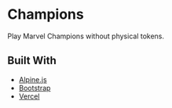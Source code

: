 # Champions

Play Marvel Champions without physical tokens.

## Built With

- [Alpine.js](https://alpinejs.dev/)
- [Bootstrap](https://getbootstrap.com/)
- [Vercel](https://vercel.com/)
